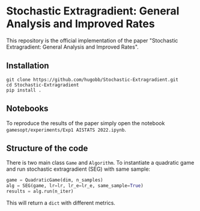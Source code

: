 # Stochastic Extragradient:  General Analysis and Improved Rates

This repository is the official implementation of the paper "Stochastic Extragradient:  General Analysis and Improved Rates".

## Installation

```
git clone https://github.com/hugobb/Stochastic-Extragradient.git
cd Stochastic-Extragradient
pip install .
```



## Notebooks
To reproduce the results of the paper simply open the notebook `gamesopt/experiments/Exp1 AISTATS 2022.ipynb`.

## Structure of the code
There is two main class `Game` and `Algorithm`.
To instantiate a quadratic game and run stochastic extragradient (SEG) with same sample:
```python
game = QuadraticGame(dim, n_samples)
alg = SEG(game, lr=lr, lr_e=lr_e, same_sample=True)
results = alg.run(n_iter)
```
This will return a `dict` with different metrics.
